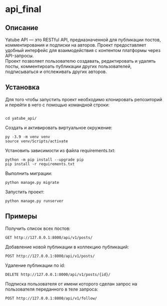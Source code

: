 # api_final
## Описание
Yatube API — это RESTful API, предназначенной для публикации постов, комментирования и подписки на авторов. Проект предоставляет удобный интерфейс для взаимодействия с контентом платформы через API-запросы.  
Проект позволяет пользователю создавать, редактировать и удалять посты, комментироать публикации других пользователей, подписываться и отслеживать других авторов.
## Установка
Для того чтобы запустить проект необходимо клонировать репозиторий и перейти в него с помощью командной строки:
```

cd yatube_api/
```
Создать и активировать виртуальное окружение:
```
py -3.9 -m venv venv
source venv/Scripts/activate
```
Установить зависимости из файла requirements.txt:
```
python -m pip install --upgrade pip
pip install -r requirements.txt
```
Выполнить миграции:
```
python manage.py migrate
```
Запустить проект:
```
python manage.py runserver
```
## Примеры
Получить список всех постов:
```
GET http://127.0.0.1:8000/api/v1/posts/
```
Добавление новой публикации в коллекцию публикаций:
```
POST http://127.0.0.1:8000/api/v1/posts/
```
Удаление публикации по id:
```
DELETE http://127.0.0.1:8000/api/v1/posts/{id}/
```
Подписка пользователя от имени которого сделан запрос на пользователя переданного в теле запроса:
```
POST http://127.0.0.1:8000/api/v1/follow/
```
